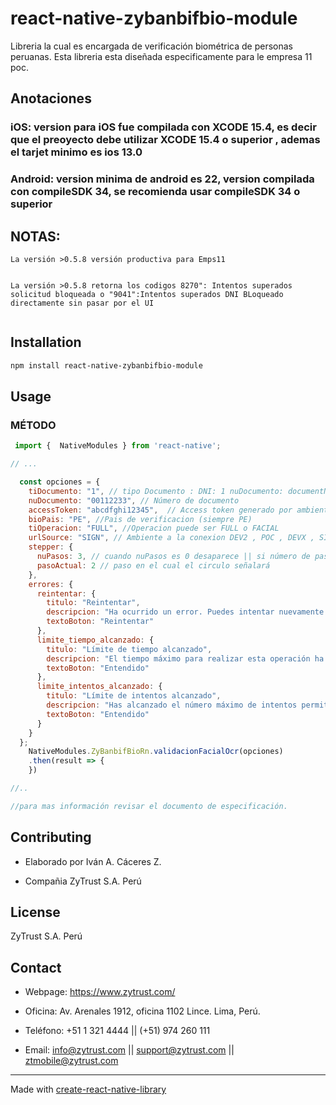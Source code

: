 # react-native-zybanbifbio-module

Libreria la cual es encargada de verificación biométrica de personas peruanas.
Esta libreria esta diseñada especificamente para le empresa 11 poc. 

## Anotaciones

### iOS: version para iOS fue compilada con XCODE 15.4, es decir que el preoyecto debe utilizar XCODE 15.4 o superior , ademas el tarjet minimo es ios 13.0
### Android: version minima de android es 22, version compilada con compileSDK 34, se recomienda usar compileSDK 34 o superior

## NOTAS:
```
La versión >0.5.8 versión productiva para Emps11
 
```
```
La versión >0.5.8 retorna los codigos 8270": Intentos superados solicitud bloqueada o "9041":Intentos superados DNI BLoqueado directamente sin pasar por el UI
 
```

## Installation

```sh
npm install react-native-zybanbifbio-module
```

## Usage

### MÉTODO
```js
 import {  NativeModules } from 'react-native';

// ...

  const opciones = {
    tiDocumento: "1", // tipo Documento : DNI: 1 nuDocumento: documentNumber, // Numero de documento
    nuDocumento: "00112233", // Número de documento
    accessToken: "abcdfghi12345",  // Access token generado por ambiente
    bioPais: "PE", //Pais de verificacion (siempre PE)
    tiOperacion: "FULL", //Operacion puede ser FULL o FACIAL
    urlSource: "SIGN", // Ambiente a la conexion DEV2 , POC , DEVX , SIGN (PRODUCCION)
    stepper: {
      nuPasos: 3, // cuando nuPasos es 0 desaparece || si número de pasos es 0 los steppers se ocultan
      pasoActual: 2 // paso en el cual el circulo señalará 
    },
    errores: {
      reintentar: {
        titulo: "Reintentar",
        descripcion: "Ha ocurrido un error. Puedes intentar nuevamente presionando el botón a continuación.", 
        textoBoton: "Reintentar"
      },
      limite_tiempo_alcanzado: {
        titulo: "Límite de tiempo alcanzado",
        descripcion: "El tiempo máximo para realizar esta operación ha expirado. Por favor, intenta nuevamente.",
        textoBoton: "Entendido"
      },
      limite_intentos_alcanzado: {
        titulo: "Límite de intentos alcanzado",
        descripcion: "Has alcanzado el número máximo de intentos permitidos. Por favor, inténtalo más tarde.",
        textoBoton: "Entendido"
      }
    }
  };
    NativeModules.ZyBanbifBioRn.validacionFacialOcr(opciones)
    .then(result => {
    })

//..

//para mas información revisar el documento de especificación.
```

## Contributing

- Elaborado por Iván A. Cáceres Z.

- Compañia ZyTrust S.A. Perú


## License

ZyTrust S.A. Perú


## Contact

- Webpage: https://www.zytrust.com/

- Oficina: Av. Arenales 1912, oficina 1102 Lince. Lima, Perú.

- Teléfono: +51 1 321 4444 || (+51) 974 260 111

- Email: info@zytrust.com || support@zytrust.com || ztmobile@zytrust.com


---

Made with [create-react-native-library](https://github.com/callstack/react-native-builder-bob)
